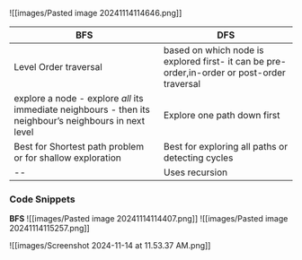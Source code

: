 ![[images/Pasted image 20241114114646.png]]

| BFS                                                                                                     | DFS                                                                                         |
| ------------------------------------------------------------------------------------------------------- | ------------------------------------------------------------------------------------------- |
| Level Order traversal                                                                                   | based on which node is explored first- it can be pre-order,in-order or post-order traversal |
| explore a node - explore *all* its immediate neighbours - then its neighbour’s neighbours in next level | Explore one path down first                                                                 |
| Best for Shortest path problem or for shallow exploration                                               | Best for exploring all paths or detecting cycles                                            |
| --                                                                                                      | Uses recursion                                                                              |
### Code Snippets
**BFS**
![[images/Pasted image 20241114114407.png]]
![[images/Pasted image 20241114115257.png]]

![[images/Screenshot 2024-11-14 at 11.53.37 AM.png]]
